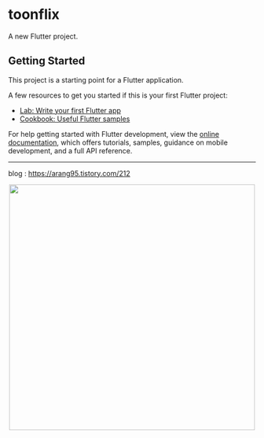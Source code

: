# toonflix

A new Flutter project.

## Getting Started

This project is a starting point for a Flutter application.

A few resources to get you started if this is your first Flutter project:

- [Lab: Write your first Flutter app](https://docs.flutter.dev/get-started/codelab)
- [Cookbook: Useful Flutter samples](https://docs.flutter.dev/cookbook)

For help getting started with Flutter development, view the
[online documentation](https://docs.flutter.dev/), which offers tutorials,
samples, guidance on mobile development, and a full API reference.

------------------------------------

blog  :  https://arang95.tistory.com/212

<center><img src="https://github.com/designAR/Flutter_UI_Challenge1/assets/116303386/ca8354fc-9338-472d-9d6e-27b14a06255d)" width="500" height="500"/></center>


